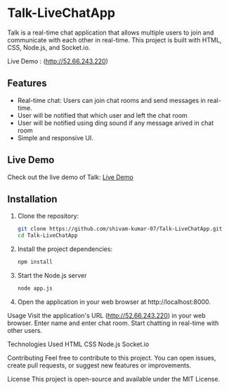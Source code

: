 # Talk-LiveChatApp

Talk is a real-time chat application that allows multiple users to join and communicate with each other in real-time. This project is built with HTML, CSS, Node.js, and Socket.io.

Live Demo : (http://52.66.243.220)

## Features

- Real-time chat: Users can join chat rooms and send messages in real-time.
- User will be notified that which user and left the chat room
- User will be notified using ding sound if any message arived in chat room
- Simple and responsive UI.

## Live Demo

Check out the live demo of Talk: [Live Demo](http://52.66.243.220)

## Installation

1. Clone the repository:

   ```bash
   git clone https://github.com/shivam-kumar-07/Talk-LiveChatApp.git
   cd Talk-LiveChatApp
2. Install the project dependencies:
    ```bash
   npm install
4. Start the Node.js server
    ```bash
   node app.js
6. Open the application in your web browser at http://localhost:8000.
   
Usage
Visit the application's URL (http://52.66.243.220) in your web browser.
Enter name and enter chat room.
Start chatting in real-time with other users.

Technologies Used
HTML
CSS
Node.js
Socket.io

Contributing
Feel free to contribute to this project. You can open issues, create pull requests, or suggest new features or improvements.

License
This project is open-source and available under the MIT License.

